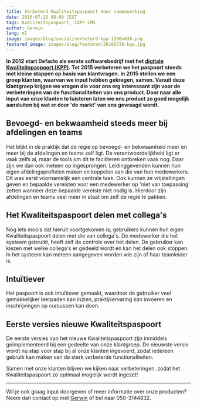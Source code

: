 ```yaml
---
title: Verbeterd Kwaliteitspaspoort door samenwerking
date: 2016-07-26 08:00 CEST
tags: Kwaliteitspaspoort, CAPP LMS
author: Gerwin
lang: nl
image: images/blog/social/verbeterd-kpp-1200x630.png
featured_image: images/blog/featured/20160726-kpp.jpg
---
```


__In 2012 start Defacto als eerste softwarebedrijf met het [digitale Kwaliteitspaspoort (KPP)](/capp-compliance/). Tot 2015 verbeteren we het paspoort steeds met kleine stappen op basis van klantvragen. In 2015 stellen we een groep klanten, waarvan we input hebben gekregen, samen. Vanuit deze klantgroep krijgen we vragen die voor ons erg interessant zijn voor de verbeteringen van de functionaliteiten van ons product. Door naar alle input van onze klanten te luisteren laten we ons product zo goed mogelijk aansluiten bij wat er door 'de markt' van ons gevraagd wordt.__

## Bevoegd- en bekwaamheid steeds meer bij afdelingen en teams

Het blijkt in de praktijk dat de regie op bevoegd- en bekwaamheid meer en meer bij de afdelingen en teams zelf ligt. De verantwoordelijkheid lígt er vaak zelfs al, maar de tools om dit te faciliteren ontbreken vaak nog. Daar zijn we dan ook meteen op ingesprongen. Leidinggevenden kunnen hun eigen afdelingsprofielen maken en koppelen aan die van hun medewerkers. Dit was eerst voornamelijk een centrale taak. Ook kunnen ze vrijstellingen geven en bepaalde vereisten voor een medewerker op 'niet van toepassing' zetten wanneer deze bepaalde vereiste niet nodig is. Hierdoor zijn afdelingen en teams veel meer in staat om zelf de regie te pakken.

## Het Kwaliteitspaspoort delen met collega's

Nóg iets moois dat hieruit voortgekomen is; gebruikers kunnen hun eigen Kwaliteitspaspoort delen met die van collega's. De medewerker die het systeem gebruikt, heeft zelf de controle over het delen. De gebruiker kan kiezen met welke collega's er gedeeld wordt en kan het delen ook stoppen. In het systeem kan meteen aangegeven worden wie zijn of haar teamleider is.

## Intuïtiever

Het paspoort is ook intuïtiever gemaakt, waardoor de gebruiker veel gemakkelijker leerpaden kan inzien, praktijkervaring kan invoeren en inschrijvingen op cursussen kan doen.

## Eerste versies nieuwe Kwaliteitspaspoort

De eerste versies van het nieuwe Kwaliteitspaspoort zijn inmiddels geïmplementeerd bij een gedeelte van onze klantgroep. De nieuwste versie wordt nu stap voor stap bij al onze klanten ingevoerd, zodat iedereen gebruik kan maken van de sterk verbeterde functionaliteiten.

Samen met onze klanten blijven we kijken naar verbeteringen, zodat het Kwaliteitspaspoort zo optimaal mogelijk wordt ingezet!

---

Wil je ook graag input doorgeven of meer informatie over onze producten? Neem dan contact op met [Gerwin](mailto:g.veenstra@defacto.nl) of bel naar 050-3144832.
